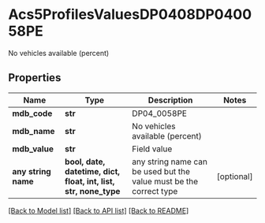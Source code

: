 # Acs5ProfilesValuesDP0408DP040058PE

No vehicles available (percent)

## Properties
Name | Type | Description | Notes
------------ | ------------- | ------------- | -------------
**mdb_code** | **str** | DP04_0058PE | 
**mdb_name** | **str** | No vehicles available (percent) | 
**mdb_value** | **str** | Field value | 
**any string name** | **bool, date, datetime, dict, float, int, list, str, none_type** | any string name can be used but the value must be the correct type | [optional]

[[Back to Model list]](../README.md#documentation-for-models) [[Back to API list]](../README.md#documentation-for-api-endpoints) [[Back to README]](../README.md)


